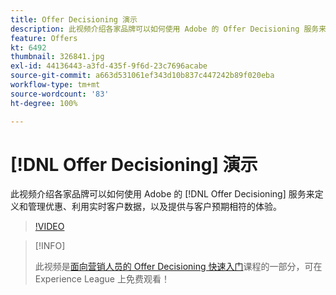 ```yaml
---
title: Offer Decisioning 演示
description: 此视频介绍各家品牌可以如何使用 Adobe 的 Offer Decisioning 服务来定义和管理优惠、利用实时客户数据，以及提供与客户预期相符的体验。
feature: Offers
kt: 6492
thumbnail: 326841.jpg
exl-id: 44136443-a3fd-435f-9f6d-23c7696acabe
source-git-commit: a663d531061ef343d10b837c447242b89f020eba
workflow-type: tm+mt
source-wordcount: '83'
ht-degree: 100%

---
```


# [!DNL Offer Decisioning] 演示

此视频介绍各家品牌可以如何使用 Adobe 的 [!DNL Offer Decisioning] 服务来定义和管理优惠、利用实时客户数据，以及提供与客户预期相符的体验。

>[!VIDEO](https://video.tv.adobe.com/v/326841?quality=12&learn=on)

>[!INFO]
>
> 此视频是[面向营销人员的 Offer Decisioning 快速入门](https://experienceleague.adobe.com/?recommended=ExperiencePlatform-U-1-2020.1.offerdecisioning?lang=zh-Hans)课程的一部分，可在 Experience League 上免费观看！
